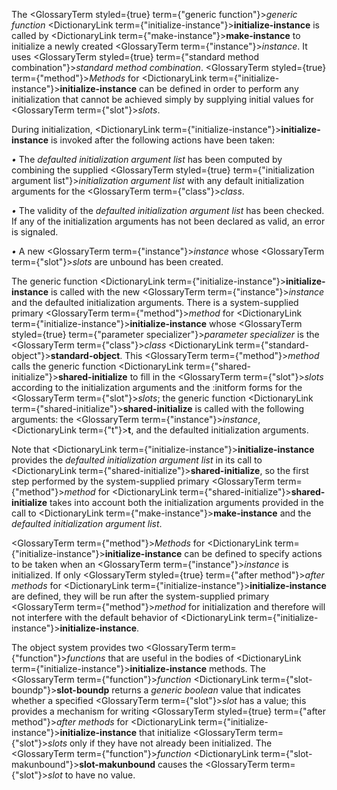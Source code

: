  



The <GlossaryTerm styled={true} term={"generic function"}><i>generic function</i></GlossaryTerm> <DictionaryLink  term={"initialize-instance"}><b>initialize-instance</b></DictionaryLink> is called by <DictionaryLink  term={"make-instance"}><b>make-instance</b></DictionaryLink> to initialize a newly created <GlossaryTerm  term={"instance"}><i>instance</i></GlossaryTerm>. It uses <GlossaryTerm styled={true} term={"standard method combination"}><i>standard method combination</i></GlossaryTerm>. <GlossaryTerm styled={true} term={"method"}><i>Methods</i></GlossaryTerm> for <DictionaryLink  term={"initialize-instance"}><b>initialize-instance</b></DictionaryLink> can be defined in order to perform any initialization that cannot be achieved simply by supplying initial values for <GlossaryTerm  term={"slot"}><i>slots</i></GlossaryTerm>. 



During initialization, <DictionaryLink  term={"initialize-instance"}><b>initialize-instance</b></DictionaryLink> is invoked after the following actions have been taken: 



 



 



*•* The *defaulted initialization argument list* has been computed by combining the supplied <GlossaryTerm styled={true} term={"initialization argument list"}><i>initialization argument list</i></GlossaryTerm> with any default initialization arguments for the <GlossaryTerm  term={"class"}><i>class</i></GlossaryTerm>. 



*•* The validity of the *defaulted initialization argument list* has been checked. If any of the initialization arguments has not been declared as valid, an error is signaled. 



*•* A new <GlossaryTerm  term={"instance"}><i>instance</i></GlossaryTerm> whose <GlossaryTerm  term={"slot"}><i>slots</i></GlossaryTerm> are unbound has been created. 



The generic function <DictionaryLink  term={"initialize-instance"}><b>initialize-instance</b></DictionaryLink> is called with the new <GlossaryTerm  term={"instance"}><i>instance</i></GlossaryTerm> and the defaulted initialization arguments. There is a system-supplied primary <GlossaryTerm  term={"method"}><i>method</i></GlossaryTerm> for <DictionaryLink  term={"initialize-instance"}><b>initialize-instance</b></DictionaryLink> whose <GlossaryTerm styled={true} term={"parameter specializer"}><i>parameter specializer</i></GlossaryTerm> is the <GlossaryTerm  term={"class"}><i>class</i></GlossaryTerm> <DictionaryLink  term={"standard-object"}><b>standard-object</b></DictionaryLink>. This <GlossaryTerm  term={"method"}><i>method</i></GlossaryTerm> calls the generic function <DictionaryLink  term={"shared-initialize"}><b>shared-initialize</b></DictionaryLink> to fill in the <GlossaryTerm  term={"slot"}><i>slots</i></GlossaryTerm> according to the initialization arguments and the :initform forms for the <GlossaryTerm  term={"slot"}><i>slots</i></GlossaryTerm>; the generic function <DictionaryLink  term={"shared-initialize"}><b>shared-initialize</b></DictionaryLink> is called with the following arguments: the <GlossaryTerm  term={"instance"}><i>instance</i></GlossaryTerm>, <DictionaryLink  term={"t"}><b>t</b></DictionaryLink>, and the defaulted initialization arguments. 



Note that <DictionaryLink  term={"initialize-instance"}><b>initialize-instance</b></DictionaryLink> provides the *defaulted initialization argument list* in its call to <DictionaryLink  term={"shared-initialize"}><b>shared-initialize</b></DictionaryLink>, so the first step performed by the system-supplied primary <GlossaryTerm  term={"method"}><i>method</i></GlossaryTerm> for <DictionaryLink  term={"shared-initialize"}><b>shared-initialize</b></DictionaryLink> takes into account both the initialization arguments provided in the call to <DictionaryLink  term={"make-instance"}><b>make-instance</b></DictionaryLink> and the *defaulted initialization argument list*. 



<GlossaryTerm  term={"method"}><i>Methods</i></GlossaryTerm> for <DictionaryLink  term={"initialize-instance"}><b>initialize-instance</b></DictionaryLink> can be defined to specify actions to be taken when an <GlossaryTerm  term={"instance"}><i>instance</i></GlossaryTerm> is initialized. If only <GlossaryTerm styled={true} term={"after method"}><i>after methods</i></GlossaryTerm> for <DictionaryLink  term={"initialize-instance"}><b>initialize-instance</b></DictionaryLink> are defined, they will be run after the system-supplied primary <GlossaryTerm  term={"method"}><i>method</i></GlossaryTerm> for initialization and therefore will not interfere with the default behavior of <DictionaryLink  term={"initialize-instance"}><b>initialize-instance</b></DictionaryLink>. 



The object system provides two <GlossaryTerm  term={"function"}><i>functions</i></GlossaryTerm> that are useful in the bodies of <DictionaryLink  term={"initialize-instance"}><b>initialize-instance</b></DictionaryLink> methods. The <GlossaryTerm  term={"function"}><i>function</i></GlossaryTerm> <DictionaryLink  term={"slot-boundp"}><b>slot-boundp</b></DictionaryLink> returns a *generic boolean* value that indicates whether a specified <GlossaryTerm  term={"slot"}><i>slot</i></GlossaryTerm> has a value; this provides a mechanism for writing <GlossaryTerm styled={true} term={"after method"}><i>after methods</i></GlossaryTerm> for <DictionaryLink  term={"initialize-instance"}><b>initialize-instance</b></DictionaryLink> that initialize <GlossaryTerm  term={"slot"}><i>slots</i></GlossaryTerm> only if they have not already been initialized. The <GlossaryTerm  term={"function"}><i>function</i></GlossaryTerm> <DictionaryLink  term={"slot-makunbound"}><b>slot-makunbound</b></DictionaryLink> causes the <GlossaryTerm  term={"slot"}><i>slot</i></GlossaryTerm> to have no value. 



